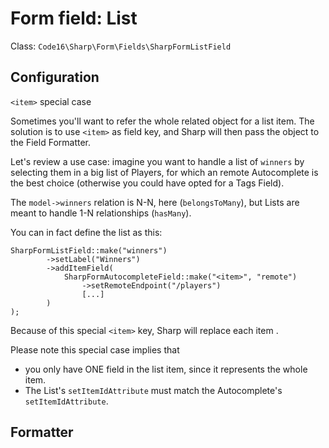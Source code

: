 # Form field: List

Class: `Code16\Sharp\Form\Fields\SharpFormListField`

## Configuration


`<item>` special case

Sometimes you'll want to refer the whole related object for a list item. The solution is to use `<item>` as field key, and Sharp will then pass the object to the Field Formatter.

Let's review a use case: imagine you want to handle a list of `winners` by selecting them in a big list of Players, for which an remote Autocomplete is the best choice (otherwise you could have opted for a Tags Field).

The `model->winners` relation is N-N, here (`belongsToMany`), but Lists are meant to handle 1-N relationships (`hasMany`).

You can in fact define the list as this:

    SharpFormListField::make("winners")
            ->setLabel("Winners")
            ->addItemField(
                SharpFormAutocompleteField::make("<item>", "remote")
                    ->setRemoteEndpoint("/players")
                    [...]
            )
    );

Because of this special `<item>` key, Sharp will replace each item .

Please note this special case implies that 

- you only have ONE field in the list item, since it represents the whole item.
- The List's `setItemIdAttribute` must match the Autocomplete's `setItemIdAttribute`.


## Formatter

